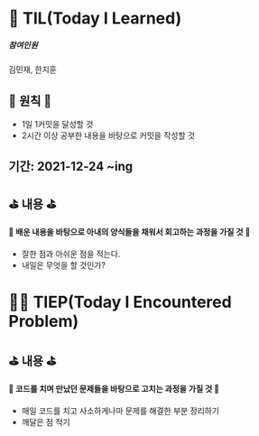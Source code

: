 # 🐢 TIL(Today I Learned)

#####  참여인원
김민재, 한지훈

## 🚀 원칙 🚀

- 1일 1커밋을 달성할 것
- 2시간 이상 공부한 내용을 바탕으로 커밋을 작성할 것

## 기간: 2021-12-24 ~ing

## ⛳️ 내용 ⛳️

#### 📖 배운 내용을 바탕으로 아내의 양식들을 채워서 회고하는 과정을 가질 것 📖

- 잘한 점과 아쉬운 점을 적는다.
- 내일은 무엇을 할 것인가?

# 🏃‍♂️ TIEP(Today I Encountered Problem)

## ⛳️ 내용 ⛳️

#### 📖 코드를 치며 만났던 문제들을 바탕으로 고치는 과정을 가질 것 📖

- 매일 코드를 치고 사소하게나마 문제를 해결한 부분 정리하기
- 깨달은 점 적기
